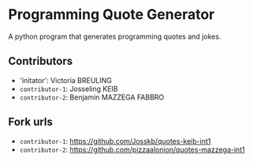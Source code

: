 # Programming Quote Generator

A python program that generates programming quotes and jokes.

## Contributors
- 'initator': Victoria BREULING
- `contributor-1`: Josseling KEIB
- `contributor-2`: Benjamin MAZZEGA FABBRO


## Fork urls
- `contributor-1`: https://github.com/Josskb/quotes-keib-int1
- `contributor-2`: https://github.com/pizzaalonion/quotes-mazzega-int1

